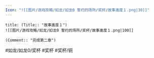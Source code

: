```yaml
---
Icon: "![[图片/游戏攻略/如龙/如龙0 誓约的场所/奖杯/故事進度１.png|30]]"
---
```

```ad-common-bronze-trophy
title: (Title:: "故事進度１")
![[图片/游戏攻略/如龙/如龙0 誓约的场所/奖杯/故事進度１.png|100]]

(Comment:: "完成第二章")
```

#如龙/如龙0/奖杯 #奖杯 #奖杯/铜
